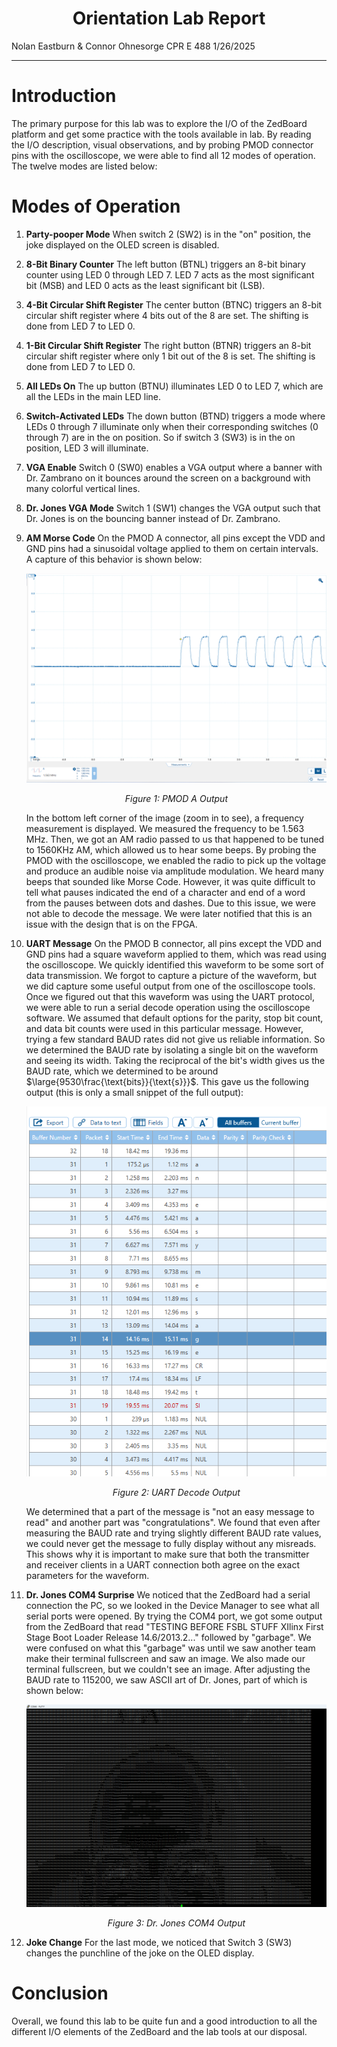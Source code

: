 
<h1 style="text-align: center">Orientation Lab Report</h1>

Nolan Eastburn & Connor Ohnesorge
CPR E 488
1/26/2025
***
# Introduction

The primary purpose for this lab was to explore the I/O of the ZedBoard platform and get some practice with the tools available in lab. By reading the I/O description, visual observations, and by probing PMOD connector pins with the oscilloscope, we were able to find all 12 modes of operation. The twelve modes are listed below:

# Modes of Operation

1. **Party-pooper Mode**
   When switch 2  (SW2) is in the "on" position, the joke displayed on the OLED screen is disabled.
2. **8-Bit Binary Counter**
   The left button (BTNL) triggers an 8-bit binary counter using LED 0 through LED 7. LED 7 acts as the most significant bit (MSB) and LED 0 acts as the least significant bit (LSB).
3. **4-Bit Circular Shift Register**
   The center button (BTNC) triggers an 8-bit circular shift register where 4 bits out of the 8 are set. The shifting is done from LED 7 to LED 0.
4. **1-Bit Circular Shift Register**
   The right button (BTNR) triggers an 8-bit circular shift register where only 1 bit out of the 8 is set. The shifting is done from LED 7 to LED 0.
5. **All LEDs On**
   The up button (BTNU) illuminates LED 0 to LED 7, which are all the LEDs in the main LED line.
6. **Switch-Activated LEDs**
   The down button (BTND) triggers a mode where LEDs 0 through 7 illuminate only when their corresponding switches (0 through 7) are in the on position. So if switch 3 (SW3) is in the on position, LED 3 will illuminate.
7. **VGA Enable**
   Switch 0 (SW0) enables a VGA output where a banner with Dr. Zambrano on it bounces around the screen on a background with many colorful vertical lines.
8. **Dr. Jones VGA Mode**
   Switch 1 (SW1) changes the VGA output such that Dr. Jones is on the bouncing banner instead of Dr. Zambrano.
9. **AM Morse Code**
   On the PMOD A connector, all pins except the VDD and GND pins had a sinusoidal voltage applied to them on certain intervals. A capture of this behavior is shown below:
   
   ![PMOD A Output](img/MorseCode_Signal_With_Frequency.png)
   <p style="text-align: center"><i>Figure 1: PMOD A Output</i></p>
   
   In the bottom left corner of the image (zoom in to see), a frequency measurement is displayed. We measured the frequency to be 1.563 MHz. Then, we got an AM radio passed to us that happened to be tuned to 1560KHz AM, which allowed us to hear some beeps. By probing the PMOD with the oscilloscope, we enabled the radio to pick up the voltage and produce an audible noise via amplitude modulation. We heard many beeps that sounded like Morse Code. However, it was quite difficult to tell what pauses indicated the end of a character and end of a word from the pauses between dots and dashes. Due to this issue, we were not able to decode the message. We were later notified that this is an issue with the design that is on the FPGA.
10. **UART Message**
    On the PMOD B connector, all pins except the VDD and GND pins had a square waveform applied to them, which was read using the oscilloscope. We quickly identified this waveform to be some sort of data transmission. We forgot to capture a picture of the waveform, but we did capture some useful output from one of the oscilloscope tools. Once we figured out that this waveform was using the UART protocol, we were able to run a serial decode operation using the oscilloscope software. We assumed that default options for the parity, stop bit count, and data bit counts were used in this particular message. However, trying a few standard BAUD rates did not give us reliable information. So we determined the BAUD rate by isolating a single bit on the waveform and seeing its width. Taking the reciprocal of the bit's width gives us the BAUD rate, which we determined to be around  $\large{9530\frac{\text{bits}}{\text{s}}}$. This gave us the following output (this is only a small snippet of the full output):
    
    ![UART Wavefomrm](img/UART_Decode.png)
    <p style="text-align: center"><i>Figure 2: UART Decode Output</i></p>
    
    We determined that a part of the message is "not an easy message to read" and another part was "congratulations". We found that even after measuring the BAUD rate and trying slightly different BAUD rate values, we could never get the message to fully display without any misreads. This shows why it is important to make sure that both the transmitter and receiver clients in a UART connection both agree on the exact parameters for the waveform.
11. **Dr. Jones COM4 Surprise**
    We noticed that the ZedBoard had a serial connection the PC, so we looked in the Device Manager to see what all serial ports were opened. By trying the COM4 port, we got some output from the ZedBoard that read "TESTING BEFORE FSBL STUFF  XIlinx First Stage Boot Loader Release 14.6/2013.2..." followed by "garbage". We were confused on what this "garbage" was until we saw another team make their terminal fullscreen and saw an image. We also made our terminal fullscreen, but we couldn't see an image. After adjusting the BAUD rate to 115200, we saw ASCII art of Dr. Jones, part of which is shown below:
    
    ![Dr. Jones ASCII Art](img/COM4_Output.png)
    <p style="text-align: center"><i>Figure 3: Dr. Jones COM4 Output</i></p>
12. **Joke Change**
    For the last mode, we noticed that Switch 3 (SW3) changes the punchline of the joke on the OLED display.

# Conclusion
Overall, we found this lab to be quite fun and a good introduction to all the different I/O elements of the ZedBoard and the lab tools at our disposal.